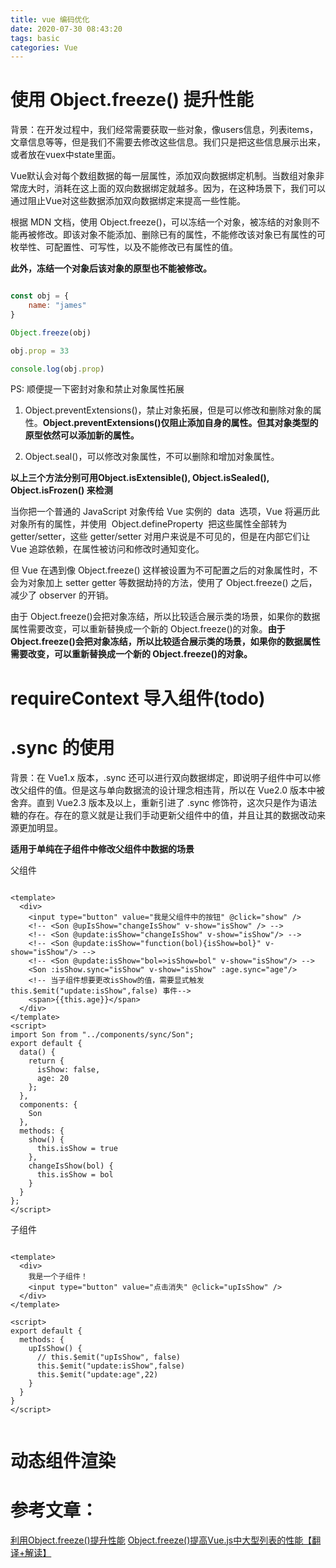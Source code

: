 ```yaml
---
title: vue 编码优化
date: 2020-07-30 08:43:20
tags: basic
categories: Vue
---
```


# 使用 Object.freeze() 提升性能

背景：在开发过程中，我们经常需要获取一些对象，像users信息，列表items，文章信息等等，但是我们不需要去修改这些信息。我们只是把这些信息展示出来，或者放在vuex中state里面。

Vue默认会对每个数组数据的每一层属性，添加双向数据绑定机制。当数组对象非常庞大时，消耗在这上面的双向数据绑定就越多。因为，在这种场景下，我们可以通过阻止Vue对这些数据添加双向数据绑定来提高一些性能。

根据 MDN 文档，使用 Object.freeze()，可以冻结一个对象，被冻结的对象则不能再被修改。即该对象不能添加、删除已有的属性，不能修改该对象已有属性的可枚举性、可配置性、可写性，以及不能修改已有属性的值。

**此外，冻结一个对象后该对象的原型也不能被修改。**

```javascript

const obj = {
    name: "james"
}

Object.freeze(obj)

obj.prop = 33

console.log(obj.prop)

```

PS: 顺便提一下密封对象和禁止对象属性拓展

1. Object.preventExtensions()，禁止对象拓展，但是可以修改和删除对象的属性。**Object.preventExtensions()仅阻止添加自身的属性。但其对象类型的原型依然可以添加新的属性。**

2. Object.seal()，可以修改对象属性，不可以删除和增加对象属性。

**以上三个方法分别可用Object.isExtensible(), Object.isSealed(), Object.isFrozen() 来检测**

当你把一个普通的 JavaScript 对象传给 Vue 实例的  data  选项，Vue 将遍历此对象所有的属性，并使用  Object.defineProperty  把这些属性全部转为 getter/setter，这些 getter/setter 对用户来说是不可见的，但是在内部它们让 Vue 追踪依赖，在属性被访问和修改时通知变化。

但 Vue 在遇到像 Object.freeze() 这样被设置为不可配置之后的对象属性时，不会为对象加上 setter getter 等数据劫持的方法，使用了 Object.freeze() 之后，减少了 observer 的开销。

由于 Object.freeze()会把对象冻结，所以比较适合展示类的场景，如果你的数据属性需要改变，可以重新替换成一个新的 Object.freeze()的对象。**由于 Object.freeze()会把对象冻结，所以比较适合展示类的场景，如果你的数据属性需要改变，可以重新替换成一个新的 Object.freeze()的对象。**

# requireContext 导入组件(todo)

# .sync 的使用

背景：在 Vue1.x 版本，.sync 还可以进行双向数据绑定，即说明子组件中可以修改父组件的值。但是这与单向数据流的设计理念相违背，所以在 Vue2.0 版本中被舍弃。直到 Vue2.3 版本及以上，重新引进了 .sync 修饰符，这次只是作为语法糖的存在。存在的意义就是让我们手动更新父组件中的值，并且让其的数据改动来源更加明显。

**适用于单纯在子组件中修改父组件中数据的场景**

父组件

```vue

<template>
  <div>
    <input type="button" value="我是父组件中的按钮" @click="show" />
    <!-- <Son @upIsShow="changeIsShow" v-show="isShow" /> -->
    <!-- <Son @update:isShow="changeIsShow" v-show="isShow"/> -->
    <!-- <Son @update:isShow="function(bol){isShow=bol}" v-show="isShow"/> -->
    <!-- <Son @update:isShow="bol=>isShow=bol" v-show="isShow"/> -->
    <Son :isShow.sync="isShow" v-show="isShow" :age.sync="age"/>
    <!-- 当子组件想要更改isShow的值，需要显式触发 this.$emit("update:isShow",false) 事件-->
    <span>{{this.age}}</span>
  </div>
</template>
<script>
import Son from "../components/sync/Son";
export default {
  data() {
    return {
      isShow: false,
      age: 20
    };
  },
  components: {
    Son
  },
  methods: {
    show() {
      this.isShow = true
    },
    changeIsShow(bol) {
      this.isShow = bol
    }
  }
};
</script>

```

子组件

```vue

<template>
  <div>
    我是一个子组件！
    <input type="button" value="点击消失" @click="upIsShow" />
  </div>
</template>

<script>
export default {
  methods: {
    upIsShow() {
      // this.$emit("upIsShow", false)
      this.$emit("update:isShow",false)
      this.$emit("update:age",22)
    }
  }
}
</script>


```

# 动态组件渲染




# 参考文章：

[利用Object.freeze()提升性能](https://juejin.im/post/5d5e89aee51d453bdb1d9b61)
[Object.freeze()提高Vue.js中大型列表的性能【翻译+解读】](https://www.jianshu.com/p/56168a779849)